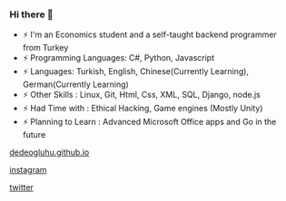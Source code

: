 ### Hi there 👋



<!--
**dedeogluhu/dedeogluhu** is a ✨ _special_ ✨ repository because its `README.md` (this file) appears on your GitHub profile.-->

- ⚡ I'm an Economics student and a self-taught backend programmer from Turkey
- ⚡ Programming Languages: C#, Python, Javascript
- ⚡ Languages: Turkish, English, Chinese(Currently Learning), German(Currently Learning)
- ⚡ Other Skills : Linux, Git, Html, Css, XML, SQL, Django, node.js
- ⚡ Had Time with : Ethical Hacking, Game engines (Mostly Unity)
- ⚡ Planning to Learn : Advanced Microsoft Office apps and Go in the future

[dedeogluhu.github.io](https://dedeogluhu.github.io)

[instagram](https://www.instagram.com/dedeogluhu)

[twitter](https://twitter.com/dedeogluhu)
